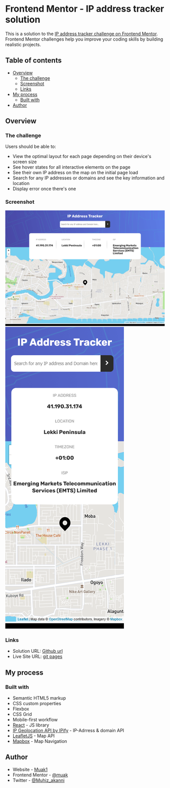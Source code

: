 # Frontend Mentor - IP address tracker solution

This is a solution to the [IP address tracker challenge on Frontend Mentor](https://www.frontendmentor.io/challenges/ip-address-tracker-I8-0yYAH0). Frontend Mentor challenges help you improve your coding skills by building realistic projects. 

## Table of contents

- [Overview](#overview)
  - [The challenge](#the-challenge)
  - [Screenshot](#screenshot)
  - [Links](#links)
- [My process](#my-process)
  - [Built with](#built-with)
- [Author](#author)


## Overview

### The challenge

Users should be able to:

- View the optimal layout for each page depending on their device's screen size
- See hover states for all interactive elements on the page
- See their own IP address on the map on the initial page load
- Search for any IP addresses or domains and see the key information and location
- Display error once there's one

### Screenshot

![desktop view](./src/screenshots/Desktop-view.png)
![mobile view](./src/screenshots/Mobile-view.png)



### Links

- Solution URL: [Github url](https://github.com/muakone/ip-address-tracker.git)
- Live Site URL: [git pages](https://muakone.github.io/ip-address-tracker)

## My process

### Built with

- Semantic HTML5 markup
- CSS custom properties
- Flexbox
- CSS Grid
- Mobile-first workflow
- [React](https://reactjs.org/) - JS library
- [IP Geolocation API by IPify](https://geo.ipify.org/) - IP-Adrress & domain API
- [LeafletJS](https://leafletjs.com/) - Map API
- [Mapbox](http://www.mapbox.com/) - Map Navigation




## Author

- Website - [Muak1](https://muakone.github.io/ip-address-tracker)
- Frontend Mentor - [@muak](https://www.frontendmentor.io/profile/muak)
- Twitter - [@Muhiz_akanni](https://www.twitter.com/Muhiz_akanni)




